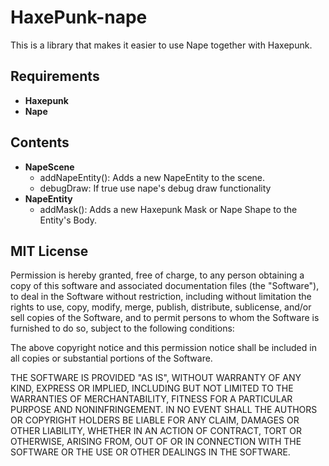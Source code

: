 # HaxePunk-nape
This is a library that makes it easier to use Nape together with Haxepunk.

## Requirements
* **Haxepunk**
* **Nape**

## Contents
* **NapeScene**
  * addNapeEntity(): Adds a new NapeEntity to the scene.
  * debugDraw: If true use nape's debug draw functionality
* **NapeEntity**
  * addMask(): Adds a new Haxepunk Mask or Nape Shape      to the Entity's Body.

## MIT License

Permission is hereby granted, free of charge, to any person obtaining a copy of this software and associated documentation files (the "Software"), to deal in the Software without restriction, including without limitation the rights to use, copy, modify, merge, publish, distribute, sublicense, and/or sell copies of the Software, and to permit persons to whom the Software is furnished to do so, subject to the following conditions:

The above copyright notice and this permission notice shall be included in all copies or substantial portions of the Software.

THE SOFTWARE IS PROVIDED "AS IS", WITHOUT WARRANTY OF ANY KIND, EXPRESS OR IMPLIED, INCLUDING BUT NOT LIMITED TO THE WARRANTIES OF MERCHANTABILITY, FITNESS FOR A PARTICULAR PURPOSE AND NONINFRINGEMENT. IN NO EVENT SHALL THE AUTHORS OR COPYRIGHT HOLDERS BE LIABLE FOR ANY CLAIM, DAMAGES OR OTHER LIABILITY, WHETHER IN AN ACTION OF CONTRACT, TORT OR OTHERWISE, ARISING FROM, OUT OF OR IN CONNECTION WITH THE SOFTWARE OR THE USE OR OTHER DEALINGS IN THE SOFTWARE.
